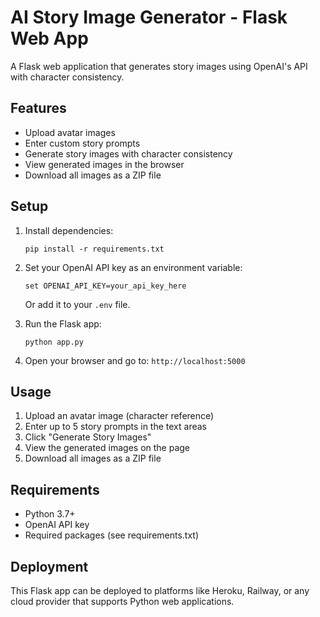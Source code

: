 # AI Story Image Generator - Flask Web App

A Flask web application that generates story images using OpenAI's API with character consistency.

## Features

- Upload avatar images
- Enter custom story prompts
- Generate story images with character consistency
- View generated images in the browser
- Download all images as a ZIP file

## Setup

1. Install dependencies:

   ```
   pip install -r requirements.txt
   ```

2. Set your OpenAI API key as an environment variable:

   ```
   set OPENAI_API_KEY=your_api_key_here
   ```

   Or add it to your `.env` file.

3. Run the Flask app:

   ```
   python app.py
   ```

4. Open your browser and go to: `http://localhost:5000`

## Usage

1. Upload an avatar image (character reference)
2. Enter up to 5 story prompts in the text areas
3. Click "Generate Story Images"
4. View the generated images on the page
5. Download all images as a ZIP file

## Requirements

- Python 3.7+
- OpenAI API key
- Required packages (see requirements.txt)

## Deployment

This Flask app can be deployed to platforms like Heroku, Railway, or any cloud provider that supports Python web applications.
